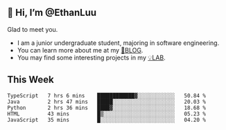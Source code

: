 ## 👋 Hi, I’m @EthanLuu

Glad to meet you.

- I am a junior undergraduate student, majoring in software engineering.
- You can learn more about me at my [📝BLOG](https://blog.ethanloo.top).
- You may find some interesting projects in my [💡LAB](https://lab.ethanloo.top).

## This Week
<!--START_SECTION:waka-->
```text
TypeScript   7 hrs 6 mins    ████████████▓░░░░░░░░░░░░   50.84 % 
Java         2 hrs 47 mins   █████░░░░░░░░░░░░░░░░░░░░   20.03 % 
Python       2 hrs 36 mins   ████▓░░░░░░░░░░░░░░░░░░░░   18.68 % 
HTML         43 mins         █▒░░░░░░░░░░░░░░░░░░░░░░░   05.23 % 
JavaScript   35 mins         █░░░░░░░░░░░░░░░░░░░░░░░░   04.20 % 
```
<!--END_SECTION:waka-->
